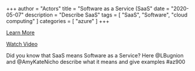 +++
author = "Actors"
title = "Software as a Service (SaaS"
date = "2020-05-07"
description = "Describe SaaS"
tags = [
    "SaaS",
    "Software",
    "cloud computing"
]
categories = [
    "azure"
]
+++

[Learn More](https://jhand.dev/24)

[Watch Video](https://twitter.com/i/status/1260185454810296321)

Did you know that SaaS means Software as a Service? Here @LBugnion and @AmyKateNicho describe what it means and give examples #az900
